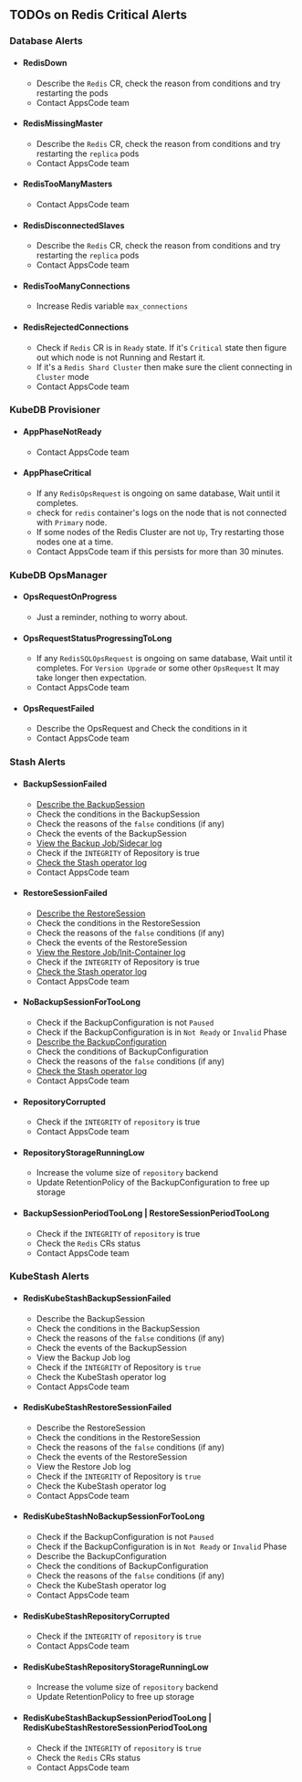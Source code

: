 ## TODOs on Redis Critical Alerts

### Database Alerts

- #### RedisDown
    - Describe the `Redis` CR, check the reason from conditions and try restarting the pods
    - Contact AppsCode team
- #### RedisMissingMaster
  - Describe the `Redis` CR, check the reason from conditions and try restarting the `replica` pods
  - Contact AppsCode team
- #### RedisTooManyMasters
  - Contact AppsCode team
- #### RedisDisconnectedSlaves
  - Describe the `Redis` CR, check the reason from conditions and try restarting the `replica` pods
  - Contact AppsCode team
- #### RedisTooManyConnections
    - Increase Redis variable `max_connections`
- #### RedisRejectedConnections
    - Check if `Redis` CR is in `Ready` state. If it's `Critical` state then figure out which node is not Running and Restart it. 
    - If it's a `Redis Shard Cluster` then make sure the client connecting in `Cluster` mode
    - Contact AppsCode team
### KubeDB Provisioner

- #### AppPhaseNotReady
    - Contact AppsCode team
- #### AppPhaseCritical
    - If any `RedisOpsRequest` is ongoing on same database, Wait until it completes.
    - check for `redis` container's logs on the node that is not connected with `Primary` node.
    - If some nodes of the Redis Cluster are not `Up`, Try restarting those nodes one at a time.
    - Contact AppsCode team if this persists for more than 30 minutes.

### KubeDB OpsManager

- #### OpsRequestOnProgress
    - Just a reminder, nothing to worry about.
- #### OpsRequestStatusProgressingToLong
    - If any `RedisSQLOpsRequest` is ongoing on same database, Wait until it completes. For `Version Upgrade` or some other `OpsRequest` It may take longer then expectation.
    - Contact AppsCode team
- #### OpsRequestFailed
    - Describe the OpsRequest and Check the conditions in it
    - Contact AppsCode team

### Stash Alerts
- #### BackupSessionFailed
    - [Describe the BackupSession](https://stash.run/docs/latest/guides/troubleshooting/how-to-troubleshoot/#describe-the-backupsession)
    - Check the conditions in the BackupSession
    - Check the reasons of the `false` conditions (if any)
    - Check the events of the BackupSession
    - [View the Backup Job/Sidecar log](https://stash.run/docs/latest/guides/troubleshooting/how-to-troubleshoot/#view-backup-jobsidecar-log)
    - Check if the `INTEGRITY` of Repository is true
    - [Check the Stash operator log](https://stash.run/docs/latest/guides/troubleshooting/how-to-troubleshoot/#check-stash-operator-log)
    - Contact AppsCode team
- #### RestoreSessionFailed
    - [Describe the RestoreSession](https://stash.run/docs/latest/guides/troubleshooting/how-to-troubleshoot/#describe-the-restoresession)
    - Check the conditions in the RestoreSession
    - Check the reasons of the `false` conditions (if any)
    - Check the events of the RestoreSession
    - [View the Restore Job/Init-Container log](https://stash.run/docs/latest/guides/troubleshooting/how-to-troubleshoot/#view-restore-jobinit-container-log)
    - Check if the `INTEGRITY` of Repository is true
    - [Check the Stash operator log](https://stash.run/docs/latest/guides/troubleshooting/how-to-troubleshoot/#check-stash-operator-log)
    - Contact AppsCode team
- #### NoBackupSessionForTooLong
    - Check if the BackupConfiguration is not `Paused`
    - Check if the BackupConfiguration is in `Not Ready` or `Invalid` Phase
    - [Describe the BackupConfiguration](https://stash.run/docs/latest/guides/troubleshooting/how-to-troubleshoot/#backupconfiguration-notready)
    - Check the conditions of BackupConfiguration
    - Check the reasons of the `false` conditions (if any)
    - [Check the Stash operator log](https://stash.run/docs/latest/guides/troubleshooting/how-to-troubleshoot/#check-stash-operator-log)
    - Contact AppsCode team
- #### RepositoryCorrupted
    - Check if the `INTEGRITY` of `repository` is true
    - Contact AppsCode team
- #### RepositoryStorageRunningLow
    - Increase the volume size of `repository` backend
    - Update RetentionPolicy of the BackupConfiguration to free up storage
- #### BackupSessionPeriodTooLong | RestoreSessionPeriodTooLong
    - Check if the `INTEGRITY` of `repository` is true
    - Check the `Redis` CRs status
    - Contact AppsCode team
  
### KubeStash Alerts
- #### RedisKubeStashBackupSessionFailed
    - Describe the BackupSession
    - Check the conditions in the BackupSession
    - Check the reasons of the `false` conditions (if any)
    - Check the events of the BackupSession
    - View the Backup Job log
    - Check if the `INTEGRITY` of Repository is `true`
    - Check the KubeStash operator log
    - Contact AppsCode team
- #### RedisKubeStashRestoreSessionFailed
    - Describe the RestoreSession
    - Check the conditions in the RestoreSession
    - Check the reasons of the `false` conditions (if any)
    - Check the events of the RestoreSession
    - View the Restore Job log
    - Check if the `INTEGRITY` of Repository is `true`
    - Check the KubeStash operator log
    - Contact AppsCode team
- #### RedisKubeStashNoBackupSessionForTooLong
    - Check if the BackupConfiguration is not `Paused`
    - Check if the BackupConfiguration is in `Not Ready` or `Invalid` Phase
    - Describe the BackupConfiguration
    - Check the conditions of BackupConfiguration
    - Check the reasons of the `false` conditions (if any)
    - Check the KubeStash operator log
    - Contact AppsCode team
- #### RedisKubeStashRepositoryCorrupted
    - Check if the `INTEGRITY` of `repository` is `true`
    - Contact AppsCode team
- #### RedisKubeStashRepositoryStorageRunningLow
    - Increase the volume size of `repository` backend
    - Update RetentionPolicy to free up storage
- #### RedisKubeStashBackupSessionPeriodTooLong | RedisKubeStashRestoreSessionPeriodTooLong
    - Check if the `INTEGRITY` of `repository` is `true`
    - Check the `Redis` CRs status
    - Contact AppsCode team

